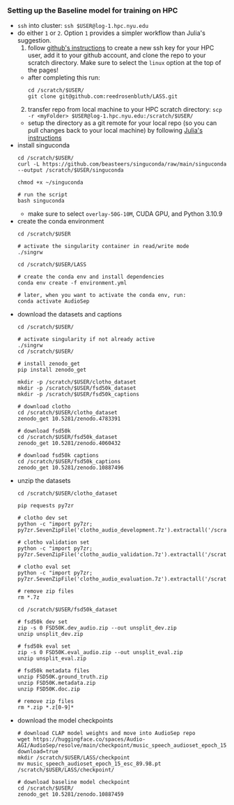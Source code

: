 ### Setting up the Baseline model for training on HPC
- `ssh` into cluster: `ssh $USER@log-1.hpc.nyu.edu`
- do either `1` or `2`. Option `1` provides a simpler workflow than Julia's suggestion.
  1. follow [github's instructions](https://docs.github.com/en/authentication/connecting-to-github-with-ssh/adding-a-new-ssh-key-to-your-github-account#about-addition-of-ssh-keys-to-your-account) to create a new ssh key for your HPC user, add it to your github account, and clone the repo to your scratch directory. Make sure to select the `linux` option at the top of the pages!
    - after completing this run:
      ```
      cd /scratch/$USER/
      git clone git@github.com:reedrosenbluth/LASS.git
      ```
  2. transfer repo from local machine to your HPC scratch directory: `scp -r <myFolder> $USER@log-1.hpc.nyu.edu:/scratch/$USER/`
    - setup the directory as a git remote for your local repo (so you can pull changes back to your local machine) by following [Julia's instructions](https://github.com/juliawilkins/nyu-csgy9223-ML25/blob/main/HPC_tips.md)
- install singuconda
  ```
  cd /scratch/$USER/
  curl -L https://github.com/beasteers/singuconda/raw/main/singuconda --output /scratch/$USER/singuconda

  chmod +x ~/singuconda

  # run the script 
  bash singuconda
  ```
  - make sure to select `overlay-50G-10M`, CUDA GPU, and Python 3.10.9
- create the conda environment
  ```
  cd /scratch/$USER

  # activate the singularity container in read/write mode
  ./singrw

  cd /scratch/$USER/LASS

  # create the conda env and install dependencies
  conda env create -f environment.yml

  # later, when you want to activate the conda env, run:
  conda activate AudioSep
  ```
- download the datasets and captions
  ```
  cd /scratch/$USER/

  # activate singularity if not already active
  ./singrw
  cd /scratch/$USER/

  # install zenodo_get
  pip install zenodo_get

  mkdir -p /scratch/$USER/clotho_dataset
  mkdir -p /scratch/$USER/fsd50k_dataset
  mkdir -p /scratch/$USER/fsd50k_captions

  # download clotho
  cd /scratch/$USER/clotho_dataset
  zenodo_get 10.5281/zenodo.4783391

  # download fsd50k
  cd /scratch/$USER/fsd50k_dataset
  zenodo_get 10.5281/zenodo.4060432

  # download fsd50k captions
  cd /scratch/$USER/fsd50k_captions
  zenodo_get 10.5281/zenodo.10887496

  ```
- unzip the datasets
  ```
  cd /scratch/$USER/clotho_dataset

  pip requests py7zr

  # clotho dev set
  python -c "import py7zr; py7zr.SevenZipFile('clotho_audio_development.7z').extractall('/scratch/$USER/clotho_dataset/development')"

  # clotho validation set
  python -c "import py7zr; py7zr.SevenZipFile('clotho_audio_validation.7z').extractall('/scratch/$USER/clotho_dataset/validation')"

  # clotho eval set
  python -c "import py7zr; py7zr.SevenZipFile('clotho_audio_evaluation.7z').extractall('/scratch/$USER/clotho_dataset/evaluation')"

  # remove zip files
  rm *.7z

  cd /scratch/$USER/fsd50k_dataset

  # fsd50k dev set
  zip -s 0 FSD50K.dev_audio.zip --out unsplit_dev.zip
  unzip unsplit_dev.zip

  # fsd50k eval set
  zip -s 0 FSD50K.eval_audio.zip --out unsplit_eval.zip
  unzip unsplit_eval.zip

  # fsd50k metadata files
  unzip FSD50K.ground_truth.zip
  unzip FSD50K.metadata.zip
  unzip FSD50K.doc.zip

  # remove zip files
  rm *.zip *.z[0-9]*
  ```
- download the model checkpoints
  ```
  # download CLAP model weights and move into AudioSep repo
  wget https://huggingface.co/spaces/Audio-AGI/AudioSep/resolve/main/checkpoint/music_speech_audioset_epoch_15_esc_89.98.pt?download=true
  mkdir /scratch/$USER/LASS/checkpoint
  mv music_speech_audioset_epoch_15_esc_89.98.pt /scratch/$USER/LASS/checkpoint/

  # download baseline model checkpoint
  cd /scratch/$USER/
  zenodo_get 10.5281/zenodo.10887459
  ```

